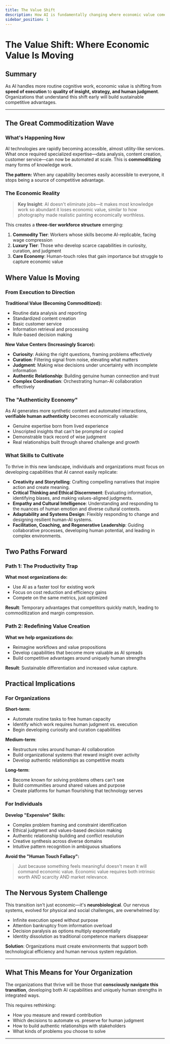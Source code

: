 ```yaml
---
title: The Value Shift
description: How AI is fundamentally changing where economic value comes from
sidebar_position: 1
---
```


# The Value Shift: Where Economic Value Is Moving

## Summary

As AI handles more routine cognitive work, economic value is shifting from **speed of execution** to **quality of insight, strategy, and human judgment**. Organizations that understand this shift early will build sustainable competitive advantages.

---

## The Great Commoditization Wave

### What's Happening Now

AI technologies are rapidly becoming accessible, almost utility-like services. What once required specialized expertise—data analysis, content creation, customer service—can now be automated at scale. This is **commoditizing** many forms of knowledge work.

**The pattern:** When any capability becomes easily accessible to everyone, it stops being a source of competitive advantage.

### The Economic Reality

> **Key Insight**: AI doesn't eliminate jobs—it makes most knowledge work so abundant it loses economic value, similar to how photography made realistic painting economically worthless.

This creates a **three-tier workforce structure** emerging:

1. **Commodity Tier**: Workers whose skills become AI-replicable, facing wage compression
2. **Luxury Tier**: Those who develop scarce capabilities in curiosity, curation, and judgment  
3. **Care Economy**: Human-touch roles that gain importance but struggle to capture economic value

## Where Value Is Moving

### From Execution to Direction

**Traditional Value (Becoming Commoditized):**
- Routine data analysis and reporting
- Standardized content creation  
- Basic customer service
- Information retrieval and processing
- Rule-based decision making

**New Value Centers (Increasingly Scarce):**
- **Curiosity**: Asking the right questions, framing problems effectively
- **Curation**: Filtering signal from noise, elevating what matters
- **Judgment**: Making wise decisions under uncertainty with incomplete information
- **Authentic Relationship**: Building genuine human connection and trust
- **Complex Coordination**: Orchestrating human-AI collaboration effectively

### The "Authenticity Economy"

As AI generates more synthetic content and automated interactions, **verifiable human authenticity** becomes economically valuable:

- Genuine expertise born from lived experience
- Unscripted insights that can't be prompted or copied
- Demonstrable track record of wise judgment
- Real relationships built through shared challenge and growth

### What Skills to Cultivate

To thrive in this new landscape, individuals and organizations must focus on developing capabilities that AI cannot easily replicate:

- **Creativity and Storytelling**: Crafting compelling narratives that inspire action and create meaning.
- **Critical Thinking and Ethical Discernment**: Evaluating information, identifying biases, and making values-aligned judgments.
- **Empathy and Cultural Intelligence**: Understanding and responding to the nuances of human emotion and diverse cultural contexts.
- **Adaptability and Systems Design**: Flexibly responding to change and designing resilient human-AI systems.
- **Facilitation, Coaching, and Regenerative Leadership**: Guiding collaborative processes, developing human potential, and leading in complex environments.

## Two Paths Forward

### Path 1: The Productivity Trap

**What most organizations do:**
- Use AI as a faster tool for existing work
- Focus on cost reduction and efficiency gains  
- Compete on the same metrics, just optimized

**Result**: Temporary advantages that competitors quickly match, leading to commoditization and margin compression.

### Path 2: Redefining Value Creation

**What we help organizations do:**
- Reimagine workflows and value propositions
- Develop capabilities that become more valuable as AI spreads
- Build competitive advantages around uniquely human strengths

**Result**: Sustainable differentiation and increased value capture.

## Practical Implications

### For Organizations

**Short-term**:
- Automate routine tasks to free human capacity
- Identify which work requires human judgment vs. execution
- Begin developing curiosity and curation capabilities

**Medium-term**:  
- Restructure roles around human-AI collaboration
- Build organizational systems that reward insight over activity
- Develop authentic relationships as competitive moats

**Long-term**:
- Become known for solving problems others can't see
- Build communities around shared values and purpose
- Create platforms for human flourishing that technology serves

### For Individuals

**Develop "Expensive" Skills:**
- Complex problem framing and constraint identification
- Ethical judgment and values-based decision making
- Authentic relationship building and conflict resolution
- Creative synthesis across diverse domains
- Intuitive pattern recognition in ambiguous situations

**Avoid the "Human Touch Fallacy":**
> Just because something feels meaningful doesn't mean it will command economic value. Economic value requires both intrinsic worth AND scarcity AND market relevance.

## The Nervous System Challenge

This transition isn't just economic—it's **neurobiological**. Our nervous systems, evolved for physical and social challenges, are overwhelmed by:

- Infinite execution speed without purpose
- Attention bankruptcy from information overload  
- Decision paralysis as options multiply exponentially
- Identity dissolution as traditional competence markers disappear

**Solution**: Organizations must create environments that support both technological efficiency and human nervous system regulation.

---

## What This Means for Your Organization

The organizations that thrive will be those that **consciously navigate this transition**, developing both AI capabilities and uniquely human strengths in integrated ways.

This requires rethinking:
- How you measure and reward contribution
- Which decisions to automate vs. preserve for human judgment
- How to build authentic relationships with stakeholders
- What kinds of problems you choose to solve

---
<!-- 
### Related Pages
- [Self-Managing Organizations](/docs/transformation/self-managing-organizations) - Organizational structures for the new economy
- [Human-AI Partnership](/docs/approach/human-ai-partnership) - How to build complementary relationships with AI
- [Personal Purpose Alignment](/docs/services/personal-purpose-alignment) - Helping individuals navigate the transition
- [Use Cases & Patterns](/docs/impact/use-cases-patterns) - Practical examples of value shift in action -->